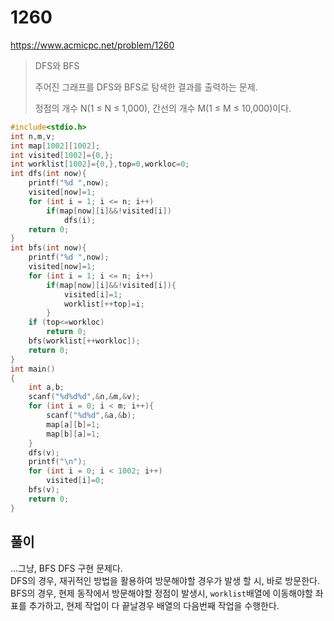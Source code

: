 # 1260
https://www.acmicpc.net/problem/1260
>DFS와 BFS
>
>주어진 그래프를 DFS와 BFS로 탐색한 결과를 출력하는 문제.
>
>정점의 개수 N(1 ≤ N ≤ 1,000), 간선의 개수 M(1 ≤ M ≤ 10,000)이다.
```c
#include<stdio.h>
int n,m,v;
int map[1002][1002];
int visited[1002]={0,};
int worklist[1002]={0,},top=0,workloc=0;
int dfs(int now){
	printf("%d ",now);
	visited[now]=1;
	for (int i = 1; i <= n; i++)
		if(map[now][i]&&!visited[i])
			dfs(i);
	return 0;
}
int bfs(int now){
	printf("%d ",now);
	visited[now]=1;
	for (int i = 1; i <= n; i++)
		if(map[now][i]&&!visited[i]){
			visited[i]=1;
			worklist[++top]=i;
		}
	if (top<=workloc)
		return 0;
	bfs(worklist[++workloc]);
	return 0;
}
int main()
{
	int a,b;
	scanf("%d%d%d",&n,&m,&v);
	for (int i = 0; i < m; i++){
		scanf("%d%d",&a,&b);
		map[a][b]=1;
		map[b][a]=1;
	}
	dfs(v);
	printf("\n");
	for (int i = 0; i < 1002; i++)
		visited[i]=0;
	bfs(v);
	return 0;
}
```
## 풀이
...그냥, BFS DFS 구현 문제다.<br>
DFS의 경우, 재귀적인 방법을 활용하여 방문해야할 경우가 발생 할 시, 바로 방문한다.<br>
BFS의 경우, 현제 동작에서 방문해야할 정점이 발생시, `worklist`배열에 이동해야할 좌표를 추가하고, 현제 작업이 다 끝날경우 배열의 다음번째 작업을 수행한다.